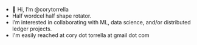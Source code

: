 - 👋 Hi, I’m @corytorrella
- Half wordcel half shape rotator.
- I’m interested in collaborating with ML, data science, and/or distributed ledger projects.
- I'm easily reached at cory dot torrella at gmail dot com

<!---
corytorrella/corytorrella is a ✨ special ✨ repository because its `README.md` (this file) appears on your GitHub profile.
You can click the Preview link to take a look at your changes.
--->
